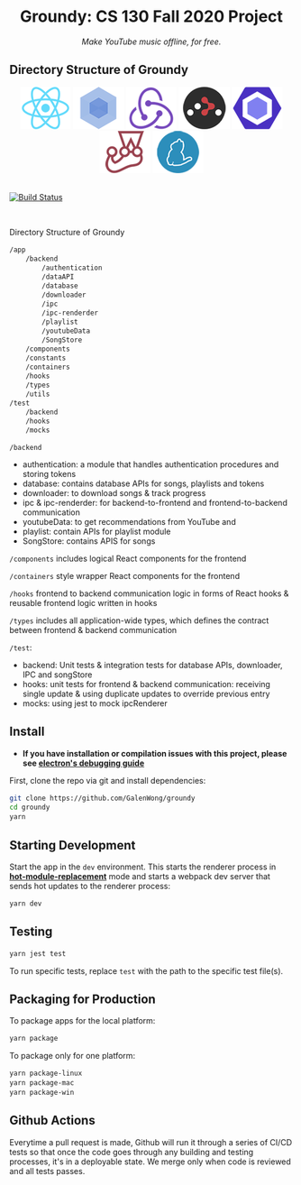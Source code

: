 <div align=center>

# Groundy: CS 130 Fall 2020 Project

_Make YouTube music offline, for free._

</div>

## Directory Structure of Groundy


<div align="center">
  <a href="https://facebook.github.io/react/"><img src="./internals/img/react-padded-90.png" /></a>
  <a href="https://webpack.github.io/"><img src="./internals/img/webpack-padded-90.png" /></a>
  <a href="https://redux.js.org/"><img src="./internals/img/redux-padded-90.png" /></a>
  <a href="https://github.com/ReactTraining/react-router"><img src="./internals/img/react-router-padded-90.png" /></a>
  <a href="https://eslint.org/"><img src="./internals/img/eslint-padded-90.png" /></a>
  <a href="https://facebook.github.io/jest/"><img src="./internals/img/jest-padded-90.png" /></a>
  <a href="https://yarnpkg.com/"><img src="./internals/img/yarn-padded-90.png" /></a>
</div>

<br>

[![Build Status][github-actions-status]][github-actions-url]

<br>

Directory Structure of Groundy 

```
/app
    /backend
        /authentication
        /dataAPI
        /database
        /downloader
        /ipc
        /ipc-renderder
        /playlist
        /youtubeData
        /SongStore
	/components
	/constants
	/containers
	/hooks
	/types
	/utils
/test
    /backend
    /hooks
    /mocks
```

`/backend`

- authentication: a module that handles authentication procedures and storing tokens
- database: contains database APIs for songs, playlists and tokens
- downloader: to download songs & track progress
- ipc & ipc-renderder: for backend-to-frontend and frontend-to-backend communication
- youtubeData: to get recommendations from YouTube and
- playlist: contain APIs for playlist module
- SongStore: contains APIS for songs

`/components` includes logical React components for the frontend

`/containers` style wrapper React components for the frontend

`/hooks` frontend to backend communication logic in forms of React hooks & reusable frontend logic written in hooks

`/types` includes all application-wide types, which defines the contract between frontend & backend communication

`/test`:

- backend: Unit tests & integration tests for database APIs, downloader, IPC and songStore
- hooks: unit tests for frontend & backend communication: receiving single update & using duplicate updates to override previous entry
- mocks: using jest to mock ipcRenderer

## Install

- **If you have installation or compilation issues with this project, please see [electron's debugging guide](https://github.com/electron-react-boilerplate/electron-react-boilerplate/issues/400)**

First, clone the repo via git and install dependencies:

```bash
git clone https://github.com/GalenWong/groundy
cd groundy
yarn
```

## Starting Development

Start the app in the `dev` environment. This starts the renderer process in [**hot-module-replacement**](https://webpack.js.org/guides/hmr-react/) mode and starts a webpack dev server that sends hot updates to the renderer process:

```bash
yarn dev
```

## Testing

```bash
yarn jest test
```

To run specific tests, replace `test` with the path to the specific test file(s).

## Packaging for Production

To package apps for the local platform:

```bash
yarn package
```

To package only for one platform:

```bash
yarn package-linux
yarn package-mac
yarn package-win
```

## Github Actions

Everytime a pull request is made, Github will run it through a series of CI/CD tests so that once the code goes through any building and testing processes, it's in a deployable state. We merge only when code is reviewed and all tests passes.

[github-actions-status]: https://github.com/GalenWong/groundy/workflows/Test/badge.svg
[github-actions-url]: https://github.com/GalenWong/groundy/actions
[github-tag-image]: https://img.shields.io/github/tag/electron-react-boilerplate/electron-react-boilerplate.svg?label=version
[github-tag-url]: https://github.com/electron-react-boilerplate/electron-react-boilerplate/releases/latest
[stackoverflow-img]: https://img.shields.io/badge/stackoverflow-electron_react_boilerplate-blue.svg
[stackoverflow-url]: https://stackoverflow.com/questions/tagged/electron-react-boilerplate
[david-image]: https://img.shields.io/david/electron-react-boilerplate/electron-react-boilerplate.svg
[david-url]: https://david-dm.org/electron-react-boilerplate/electron-react-boilerplate
[david-dev-image]: https://img.shields.io/david/dev/electron-react-boilerplate/electron-react-boilerplate.svg?label=devDependencies
[david-dev-url]: https://david-dm.org/electron-react-boilerplate/electron-react-boilerplate?type=dev
[good-first-issue-image]: https://img.shields.io/github/issues/electron-react-boilerplate/electron-react-boilerplate/good%20first%20issue.svg?label=good%20first%20issues
[good-first-issue-url]: https://github.com/electron-react-boilerplate/electron-react-boilerplate/issues?q=is%3Aopen+is%3Aissue+label%3A"good+first+issue"
